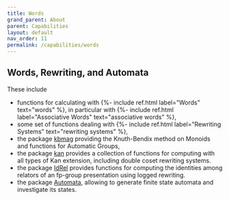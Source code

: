 ```yaml
---
title: Words
grand_parent: About
parent: Capabilities
layout: default
nav_order: 11
permalink: /capabilities/words
---
```

## Words, Rewriting, and Automata

These include
- functions for calculating with
  {%- include ref.html label="Words" text="words" %}, in particular with
  {%- include ref.html label="Associative Words" text="associative words" %},
- some set of functions dealing with
  {%- include ref.html label="Rewriting Systems" text="rewriting systems" %},
- the package
  [kbmag](https://gap-packages.github.io/kbmag) providing the Knuth-Bendix
  method on Monoids and functions for Automatic Groups,
- the package
  [kan](https://gap-packages.github.io/kan/) provides a collection of
   functions for computing with all types of Kan extension, 
   including double coset rewriting systems.
- the package
  [IdRel](https://gap-packages.github.io/idrel/) provides functions 
  for computing the identities among relators of an fp-group 
  presentation using logged rewriting.
- the package
  [Automata](https://gap-packages.github.io/automata/), allowing to generate 
  finite state automata and investigate its states.

